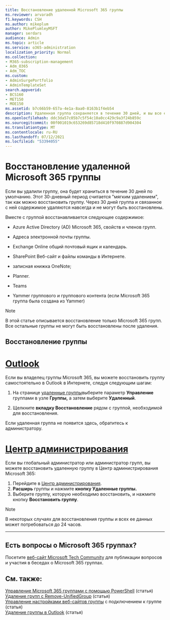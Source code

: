 ```yaml
---
title: Восстановление удаленной Microsoft 365 группы
ms.reviewer: arvaradh
f1.keywords: CSH
ms.author: mikeplum
author: MikePlumleyMSFT
manager: serdars
audience: Admin
ms.topic: article
ms.service: o365-administration
localization_priority: Normal
ms.collection:
- M365-subscription-management
- Adm_O365
- Adm_TOC
ms.custom:
- AdminSurgePortfolio
- AdminTemplateSet
search.appverid:
- BCS160
- MET150
- MOE150
ms.assetid: b7c66b59-657a-4e1a-8aa0-8163b1f4eb54
description: Удаленная группа сохраняется в течение 30 дней, и вы все еще можете восстановить группу. Через 30 дней группа и ее содержимое будут удалены навсегда.
ms.openlocfilehash: ddc3da57c05b7c5f54c10a0cc429c9a3f24b859c
ms.sourcegitcommit: 00f001019c653269d85718d410f970887d904304
ms.translationtype: MT
ms.contentlocale: ru-RU
ms.lasthandoff: 07/12/2021
ms.locfileid: "53394055"
---
```

# <a name="restore-a-deleted-microsoft-365-group"></a>Восстановление удаленной Microsoft 365 группы

Если вы удалили группу, она будет храниться в течение 30 дней по умолчанию. Этот 30-дневный период считается "мягким удалением", так как можно восстановить группу. Через 30 дней группа и связанное с ней содержимое удаляются навсегда и не могут быть восстановлены.

Вместе с группой восстанавливается следующее содержимое:
  
- Azure Active Directory (AD) Microsoft 365, свойств и членов групп.
    
- Адреса электронной почты группы.
    
- Exchange Online общий почтовый ящик и календарь.
    
- SharePoint Веб-сайт и файлы команды в Интернете.
    
- записная книжка OneNote;
    
- Planner.
    
- Teams

- Yammer группового и группового контента (если Microsoft 365 группа была создана из Yammer)

> [!NOTE]
> В этой статье описывается восстановление только Microsoft 365 групп. Все остальные группы не могут быть восстановлены после удаления.

## <a name="restore-a-group"></a>Восстановление группы

# <a name="outlook"></a>[Outlook](#tab/outlook)

Если вы владелец группы Microsoft 365, вы можете восстановить группу самостоятельно в Outlook в Интернете, следуя следующим шагам:

1. На странице [удаленные группы](https://outlook.office.com/people/group/deleted)выберите параметр **Управление** группами в узле **Группы,** а затем выберите **Удаленный**.

2. Щелкните **вкладку Восстановление** рядом с группой, необходимой для восстановления.

Если удаленная группа не появится здесь, обратитесь к администратору.

# <a name="admin-center"></a>[Центр администрирования](#tab/admin-center)

Если вы глобальный администратор или администратор групп, вы можете восстановить удаленную группу в Центр администрирования Microsoft 365:

1. Перейдите в [Центр администрирования](https://admin.microsoft.com).
2. **Расширь** группы и нажмите **кнопку Удаленные группы.**
3. Выберите группу, которую необходимо восстановить, и нажмите кнопку **Восстановить группу**.

> [!NOTE]
> В некоторых случаях для восстановления группы и всех ее данных может потребоваться до 24 часов. 

---

## <a name="got-questions-about-microsoft-365-groups"></a>Есть вопросы о Microsoft 365 группах?

Посетите [веб-сайт Microsoft Tech Community](https://techcommunity.microsoft.com/t5/Office-365-Groups/ct-p/Office365Groups) для публикации вопросов и участия в беседах о Microsoft 365 группах. 
  
## <a name="related-content"></a>См. также:

[Управление Microsoft 365 группами с помощью PowerShell](../../enterprise/manage-microsoft-365-groups-with-powershell.md) (статья)\
[Удаление групп с Remove-UnifiedGroup](/powershell/module/exchange/remove-unifiedgroup) (статья)\
[Управление настройками веб-сайтов группы](https://support.microsoft.com/office/8376034d-d0c7-446e-9178-6ab51c58df42) с подключением к группе (статья)\
[Удаление группы в Outlook](https://support.microsoft.com/office/ca7f5a9e-ae4f-4cbe-a4bc-89c469d1726f) (статья)
